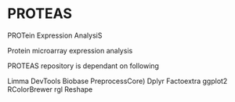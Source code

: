 # PROTEAS
PROTein Expression AnalysiS

Protein microarray expression analysis

PROTEAS repository is dependant on following

Limma
DevTools
Biobase
PreprocessCore)
Dplyr
Factoextra
ggplot2
RColorBrewer
rgl
Reshape
